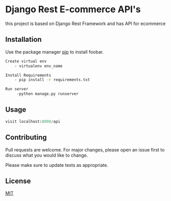 # Django Rest E-commerce API's

this project is based on Django Rest Framework and has API for ecommerce 

## Installation

Use the package manager [pip](https://pip.pypa.io/en/stable/) to install foobar.

```bash
Create virtual env 
    - virtualenv env_name

Install Requirements 
    - pip install -r requirements.txt

Run server 
     -python manage.py runserver 

```

## Usage

```python
visit localhost:8000/api
```

## Contributing

Pull requests are welcome. For major changes, please open an issue first
to discuss what you would like to change.

Please make sure to update tests as appropriate.

## License

[MIT](https://choosealicense.com/licenses/mit/)